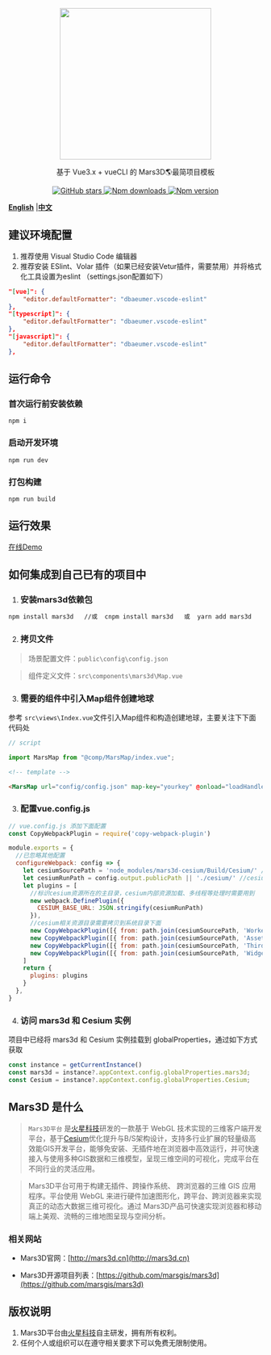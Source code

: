 <p align="center">
<img src="https://muyao1987.gitee.io/cdn/mars3d.cn/logo.png" width="300px" />
</p>

<p align="center">基于 Vue3.x + vueCLI 的 Mars3D🌎最简项目模板</p>


<p align="center">
<a target="_black" href="https://github.com/marsgis/mars3d">
<img alt="GitHub stars" src="https://img.shields.io/github/stars/marsgis/mars3d?style=flat&logo=github">
</a>
<a target="_black" href="https://www.npmjs.com/package/mars3d">
<img alt="Npm downloads" src="https://img.shields.io/npm/dt/mars3d?style=flat&logo=npm">
</a>
<a target="_black" href="https://www.npmjs.com/package/mars3d">
<img alt="Npm version" src="https://img.shields.io/npm/v/mars3d.svg?style=flat&logo=npm&label=version"/>
</a>
</p>

 [**English**](./README_EN.md) |[**中文**](./README.md) 


## 建议环境配置

1. 推荐使用 Visual Studio Code 编辑器
2. 推荐安装 ESlint、Volar 插件（如果已经安装Vetur插件，需要禁用）并将格式化工具设置为eslint （settings.json配置如下）

```json
"[vue]": {
    "editor.defaultFormatter": "dbaeumer.vscode-eslint"
},
"[typescript]": {
    "editor.defaultFormatter": "dbaeumer.vscode-eslint"
},
"[javascript]": {
    "editor.defaultFormatter": "dbaeumer.vscode-eslint"
},
```

## 运行命令

### 首次运行前安装依赖

```
npm i
```

### 启动开发环境

```
npm run dev
```

### 打包构建

```
npm run build
```

## 运行效果 
 [在线Demo](http://marsgis.gitee.io/mars3d-es5-template/)  
 

## 如何集成到自己已有的项目中
 
1. ### 安装mars3d依赖包
```bash
npm install mars3d   //或  cnpm install mars3d   或  yarn add mars3d
```

2. ### 拷贝文件
 > 场景配置文件：`public\config\config.json`

 > 组件定义文件：`src\components\mars3d\Map.vue`

3. ### 需要的组件中引入Map组件创建地球 

 参考 `src\views\Index.vue`文件引入Map组件和构造创建地球，主要关注下下面代码处

```javascript
// script

import MarsMap from "@comp/MarsMap/index.vue";
```

```html
<!-- template -->

<MarsMap url="config/config.json" map-key="yourkey" @onload="loadHandler" />
```


3. ### 配置vue.config.js 
 
```js
// vue.config.js 添加下面配置 
const CopyWebpackPlugin = require('copy-webpack-plugin')  

module.exports = {
  //已忽略其他配置
  configureWebpack: config => { 
    let cesiumSourcePath = 'node_modules/mars3d-cesium/Build/Cesium/' //cesium库目录
    let cesiumRunPath = config.output.publicPath || './cesium/' //cesium运行时主目录
    let plugins = [
      //标识cesium资源所在的主目录，cesium内部资源加载、多线程等处理时需要用到
      new webpack.DefinePlugin({
        CESIUM_BASE_URL: JSON.stringify(cesiumRunPath)
      }),
      //cesium相关资源目录需要拷贝到系统目录下面
      new CopyWebpackPlugin([{ from: path.join(cesiumSourcePath, 'Workers'), to: path.join(config.output.path,cesiumRunPath, 'Workers') }]),
      new CopyWebpackPlugin([{ from: path.join(cesiumSourcePath, 'Assets'), to: path.join(config.output.path,cesiumRunPath, 'Assets') }]),
      new CopyWebpackPlugin([{ from: path.join(cesiumSourcePath, 'ThirdParty'), to: path.join(config.output.path,cesiumRunPath, 'ThirdParty') }]),
      new CopyWebpackPlugin([{ from: path.join(cesiumSourcePath, 'Widgets'), to: path.join(config.output.path,cesiumRunPath, 'Widgets') }])
    ]
    return {
      plugins: plugins
    }
  },
}
```

4. ### 访问 mars3d 和 Cesium 实例

项目中已经将 mars3d 和 Cesium 实例挂载到 globalProperties，通过如下方式获取

```javascript
const instance = getCurrentInstance()
const mars3d = instance?.appContext.config.globalProperties.mars3d;
const Cesium = instance?.appContext.config.globalProperties.Cesium;
```

 
## Mars3D 是什么 
>  `Mars3D平台` 是[火星科技](http://marsgis.cn/)研发的一款基于 WebGL 技术实现的三维客户端开发平台，基于[Cesium](https://cesium.com/cesiumjs/)优化提升与B/S架构设计，支持多行业扩展的轻量级高效能GIS开发平台，能够免安装、无插件地在浏览器中高效运行，并可快速接入与使用多种GIS数据和三维模型，呈现三维空间的可视化，完成平台在不同行业的灵活应用。

 > Mars3D平台可用于构建无插件、跨操作系统、 跨浏览器的三维 GIS 应用程序。平台使用 WebGL 来进行硬件加速图形化，跨平台、跨浏览器来实现真正的动态大数据三维可视化。通过 Mars3D产品可快速实现浏览器和移动端上美观、流畅的三维地图呈现与空间分析。

### 相关网站 
- Mars3D官网：[http://mars3d.cn](http://mars3d.cn)  

- Mars3D开源项目列表：[https://github.com/marsgis/mars3d](https://github.com/marsgis/mars3d)
 

## 版权说明
1. Mars3D平台由[火星科技](http://marsgis.cn/)自主研发，拥有所有权利。
2. 任何个人或组织可以在遵守相关要求下可以免费无限制使用。
